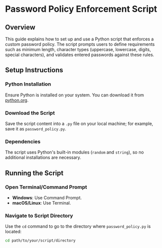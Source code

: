 # Password Policy Enforcement Script

## Overview

This guide explains how to set up and use a Python script that enforces a custom password policy. The script prompts users to define requirements such as minimum length, character types (uppercase, lowercase, digits, special characters), and validates entered passwords against these rules.

## Setup Instructions

### Python Installation

Ensure Python is installed on your system. You can download it from [python.org](https://www.python.org/).

### Download the Script

Save the script content into a `.py` file on your local machine; for example, save it as `password_policy.py`.

### Dependencies

The script uses Python's built-in modules (`random` and `string`), so no additional installations are necessary.

## Running the Script

### Open Terminal/Command Prompt

- **Windows**: Use Command Prompt.
- **macOS/Linux**: Use Terminal.

### Navigate to Script Directory

Use the `cd` command to go to the directory where `password_policy.py` is located:

```bash
cd path/to/your/script/directory


